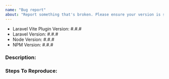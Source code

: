 ```yaml
---
name: "Bug report"
about: "Report something that's broken. Please ensure your version is still supported: https://laravel.com/docs/releases#support-policy"
---
```


<!-- DO NOT THROW THIS AWAY -->
<!-- Fill out the FULL versions with patch versions -->

- Laravel Vite Plugin Version: #.#.#
- Laravel Version: #.#.#
- Node Version: #.#.#
- NPM Version: #.#.#

### Description:


### Steps To Reproduce:
